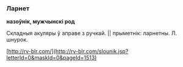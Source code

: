 ### Ларнет
**назоўнік, мужчынскі род**

Складныя акуляры ў аправе з ручкай. || прыметнік: ларнетны. Л. шнурок.

<a rel="author">[http://rv-blr.com/](http://rv-blr.com/slounik.jsp?letterId=0&maskId=0&pageId=1513)</a>

